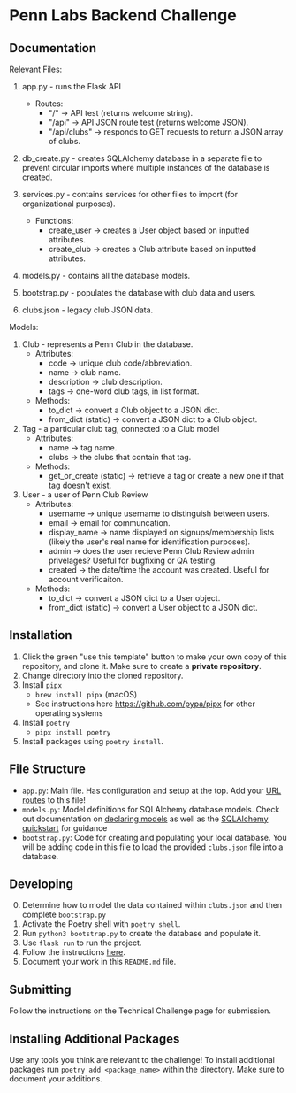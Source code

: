 # Penn Labs Backend Challenge

## Documentation

Relevant Files:
1. app.py - runs the Flask API 
   - Routes:
      - "/" -> API test (returns welcome string).
      - "/api" -> API JSON route test (returns welcome JSON).
      - "/api/clubs" -> responds to GET requests to return a JSON array of clubs.

2. db_create.py - creates SQLAlchemy database in a separate file to prevent circular imports where multiple instances of the database is created.

3. services.py - contains services for other files to import (for organizational purposes).
   - Functions:
      - create_user -> creates a User object based on inputted attributes. 
      - create_club -> creates a Club attribute based on inputted attributes. 

3. models.py - contains all the database models.

4. bootstrap.py - populates the database with club data and users.

4. clubs.json - legacy club JSON data.


Models: 
1. Club - represents a Penn Club in the database.
   - Attributes: 
      - code -> unique club code/abbreviation.
      - name -> club name.
      - description -> club description.
      - tags -> one-word club tags, in list format.
   - Methods:
      - to_dict -> convert a Club object to a JSON dict.
      - from_dict (static) -> convert a JSON dict to a Club object.
2. Tag - a particular club tag, connected to a Club model 
   - Attributes:
      - name -> tag name.
      - clubs -> the clubs that contain that tag.
   - Methods:
      - get_or_create (static) -> retrieve a tag or create a new one if that tag doesn't exist.
3. User - a user of Penn Club Review
   - Attributes:
      - username -> unique username to distinguish between users.
      - email -> email for communcation.
      - display_name -> name displayed on signups/membership lists (likely the user's real name for identification purposes).
      - admin -> does the user recieve Penn Club Review admin privelages? Useful for bugfixing or QA testing. 
      - created -> the date/time the account was created. Useful for account verificaiton. 
   - Methods:
      - to_dict -> convert a JSON dict to a User object.
      - from_dict (static) -> convert a User object to a JSON dict.


## Installation

1. Click the green "use this template" button to make your own copy of this repository, and clone it. Make sure to create a **private repository**.
2. Change directory into the cloned repository.
3. Install `pipx`
   - `brew install pipx` (macOS)
   - See instructions here https://github.com/pypa/pipx for other operating systems
4. Install `poetry`
   - `pipx install poetry`
5. Install packages using `poetry install`.

## File Structure

- `app.py`: Main file. Has configuration and setup at the top. Add your [URL routes](https://flask.palletsprojects.com/en/1.1.x/quickstart/#routing) to this file!
- `models.py`: Model definitions for SQLAlchemy database models. Check out documentation on [declaring models](https://flask-sqlalchemy.palletsprojects.com/en/2.x/models/) as well as the [SQLAlchemy quickstart](https://flask-sqlalchemy.palletsprojects.com/en/2.x/quickstart/#quickstart) for guidance
- `bootstrap.py`: Code for creating and populating your local database. You will be adding code in this file to load the provided `clubs.json` file into a database.

## Developing

0. Determine how to model the data contained within `clubs.json` and then complete `bootstrap.py`
1. Activate the Poetry shell with `poetry shell`.
2. Run `python3 bootstrap.py` to create the database and populate it.
3. Use `flask run` to run the project.
4. Follow the instructions [here](https://www.notion.so/pennlabs/Backend-Challenge-862656cb8b7048db95aaa4e2935b77e5).
5. Document your work in this `README.md` file.

## Submitting

Follow the instructions on the Technical Challenge page for submission.

## Installing Additional Packages

Use any tools you think are relevant to the challenge! To install additional packages
run `poetry add <package_name>` within the directory. Make sure to document your additions.
